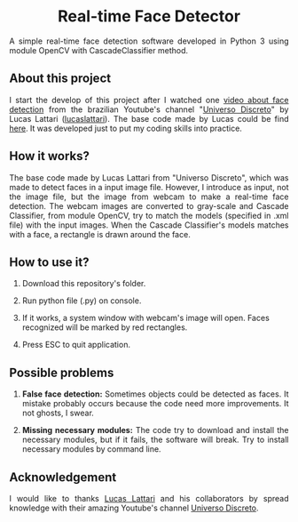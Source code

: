 <h1 align="center">Real-time Face Detector</h1>

<p align="justify">A simple real-time face detection software developed in Python 3 using module OpenCV with CascadeClassifier method.</p>

<h2>About this project</h2>
<p align="justify">I start the develop of this project after I watched one <a href="https://www.youtube.com/watch?v=h5z8jrW9CtY&list=RDCMUCEn6kONg6EC_Ylh0RlInsMw&index=4">video about face detection</a> 
from the brazilian Youtube's channel "<a href="https://www.youtube.com/channel/UCEn6kONg6EC_Ylh0RlInsMw">Universo Discreto</a>" by Lucas Lattari 
(<a href="https://github.com/lucaslattari">lucaslattari</a>). The base code made by Lucas could be find 
<a href="https://github.com/lucaslattari/UniversoDiscreto/blob/master/OpencVLOG/OpenCVLOG%2011.1/visualizaFaceDetectada.py">here</a>. 
It was developed just to put my coding skills into practice.</p>

<h2>How it works?</h2>
<p align="justify">The base code made by Lucas Lattari from "Universo Discreto", which 
was made to detect faces in a input image file. However, 
I introduce as input, not the image file, but the image from webcam to make a real-time 
face detection. The webcam images are converted to gray-scale and 
Cascade Classifier, from module OpenCV, try to match the models (specified in .xml file)
with the input images. When the Cascade Classifier's models matches with a face, a rectangle 
is drawn around the face.</p>

<h2>How to use it?</h2>
<ol>
    <li><p>Download this repository's folder.</p></li>
    <li><p>Run python file (.py) on console.</p></li>
    <li><p>If it works, a system window with webcam's image will open. 
    Faces recognized will be marked by red rectangles.</p></li>
    <li><p>Press ESC to quit application.</p></li>
</ol>

<h2>Possible problems</h2>
<ol>
    <li><p align="justify"><b>False face detection:</b> Sometimes objects could 
be detected as faces. It mistake probably occurs because 
the code need more improvements. It not ghosts, I swear.</p></li>
    <li><p align="justify"><b>Missing necessary modules:</b> The code try to download 
and install the necessary modules, but if it fails, 
the software will break. Try to install necessary modules by command line.</p></li>
</ol>

<h2>Acknowledgement</h2>
<p align="justify">I would like to thanks <a href="https://github.com/lucaslattari">Lucas Lattari</a> and his collaborators by 
spread knowledge with their amazing Youtube's channel <a href="https://www.youtube.com/channel/UCEn6kONg6EC_Ylh0RlInsMw">Universo Discreto</a>.</p>
